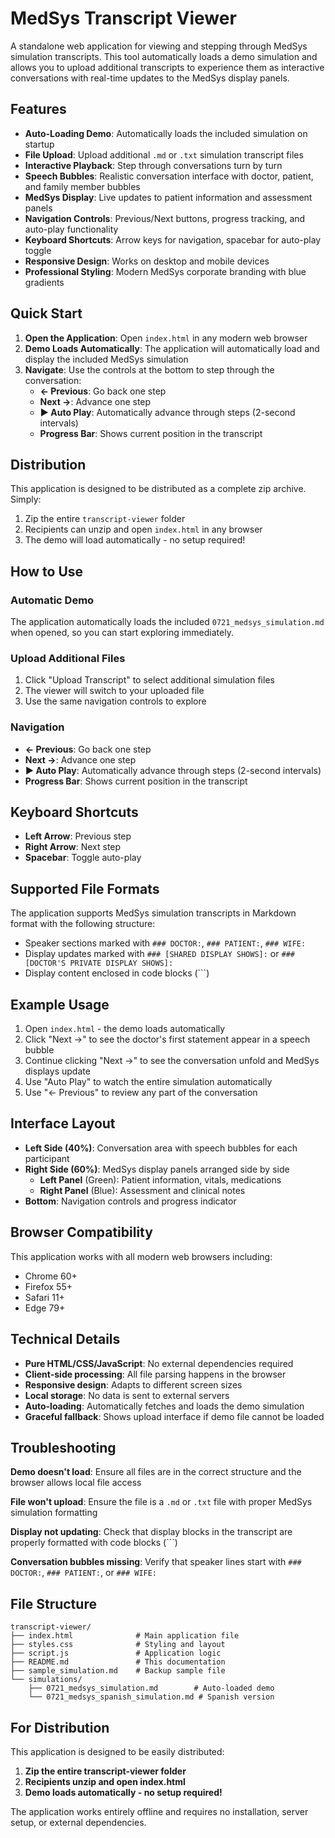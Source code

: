 # MedSys Transcript Viewer

A standalone web application for viewing and stepping through MedSys simulation transcripts. This tool automatically loads a demo simulation and allows you to upload additional transcripts to experience them as interactive conversations with real-time updates to the MedSys display panels.

## Features

- **Auto-Loading Demo**: Automatically loads the included simulation on startup
- **File Upload**: Upload additional `.md` or `.txt` simulation transcript files
- **Interactive Playback**: Step through conversations turn by turn
- **Speech Bubbles**: Realistic conversation interface with doctor, patient, and family member bubbles
- **MedSys Display**: Live updates to patient information and assessment panels
- **Navigation Controls**: Previous/Next buttons, progress tracking, and auto-play functionality
- **Keyboard Shortcuts**: Arrow keys for navigation, spacebar for auto-play toggle
- **Responsive Design**: Works on desktop and mobile devices
- **Professional Styling**: Modern MedSys corporate branding with blue gradients

## Quick Start

1. **Open the Application**: Open `index.html` in any modern web browser
2. **Demo Loads Automatically**: The application will automatically load and display the included MedSys simulation
3. **Navigate**: Use the controls at the bottom to step through the conversation:
   - **← Previous**: Go back one step
   - **Next →**: Advance one step
   - **▶ Auto Play**: Automatically advance through steps (2-second intervals)
   - **Progress Bar**: Shows current position in the transcript

## Distribution

This application is designed to be distributed as a complete zip archive. Simply:
1. Zip the entire `transcript-viewer` folder
2. Recipients can unzip and open `index.html` in any browser
3. The demo will load automatically - no setup required!

## How to Use

### Automatic Demo
The application automatically loads the included `0721_medsys_simulation.md` when opened, so you can start exploring immediately.

### Upload Additional Files
1. Click "Upload Transcript" to select additional simulation files
2. The viewer will switch to your uploaded file
3. Use the same navigation controls to explore

### Navigation
- **← Previous**: Go back one step
- **Next →**: Advance one step
- **▶ Auto Play**: Automatically advance through steps (2-second intervals)
- **Progress Bar**: Shows current position in the transcript

## Keyboard Shortcuts

- **Left Arrow**: Previous step
- **Right Arrow**: Next step  
- **Spacebar**: Toggle auto-play

## Supported File Formats

The application supports MedSys simulation transcripts in Markdown format with the following structure:

- Speaker sections marked with `### DOCTOR:`, `### PATIENT:`, `### WIFE:`
- Display updates marked with `### [SHARED DISPLAY SHOWS]:` or `### [DOCTOR'S PRIVATE DISPLAY SHOWS]:`
- Display content enclosed in code blocks (```)

## Example Usage

1. Open `index.html` - the demo loads automatically
2. Click "Next →" to see the doctor's first statement appear in a speech bubble
3. Continue clicking "Next →" to see the conversation unfold and MedSys displays update
4. Use "Auto Play" to watch the entire simulation automatically
5. Use "← Previous" to review any part of the conversation

## Interface Layout

- **Left Side (40%)**: Conversation area with speech bubbles for each participant
- **Right Side (60%)**: MedSys display panels arranged side by side
  - **Left Panel** (Green): Patient information, vitals, medications
  - **Right Panel** (Blue): Assessment and clinical notes
- **Bottom**: Navigation controls and progress indicator

## Browser Compatibility

This application works with all modern web browsers including:
- Chrome 60+
- Firefox 55+
- Safari 11+
- Edge 79+

## Technical Details

- **Pure HTML/CSS/JavaScript**: No external dependencies required
- **Client-side processing**: All file parsing happens in the browser
- **Responsive design**: Adapts to different screen sizes
- **Local storage**: No data is sent to external servers
- **Auto-loading**: Automatically fetches and loads the demo simulation
- **Graceful fallback**: Shows upload interface if demo file cannot be loaded

## Troubleshooting

**Demo doesn't load**: Ensure all files are in the correct structure and the browser allows local file access

**File won't upload**: Ensure the file is a `.md` or `.txt` file with proper MedSys simulation formatting

**Display not updating**: Check that display blocks in the transcript are properly formatted with code blocks (```)

**Conversation bubbles missing**: Verify that speaker lines start with `### DOCTOR:`, `### PATIENT:`, or `### WIFE:`

## File Structure

```
transcript-viewer/
├── index.html              # Main application file
├── styles.css              # Styling and layout  
├── script.js               # Application logic
├── README.md               # This documentation
├── sample_simulation.md    # Backup sample file
└── simulations/
    ├── 0721_medsys_simulation.md        # Auto-loaded demo
    └── 0721_medsys_spanish_simulation.md # Spanish version
```

## For Distribution

This application is designed to be easily distributed:

1. **Zip the entire transcript-viewer folder**
2. **Recipients unzip and open index.html**
3. **Demo loads automatically - no setup required!**

The application works entirely offline and requires no installation, server setup, or external dependencies.
